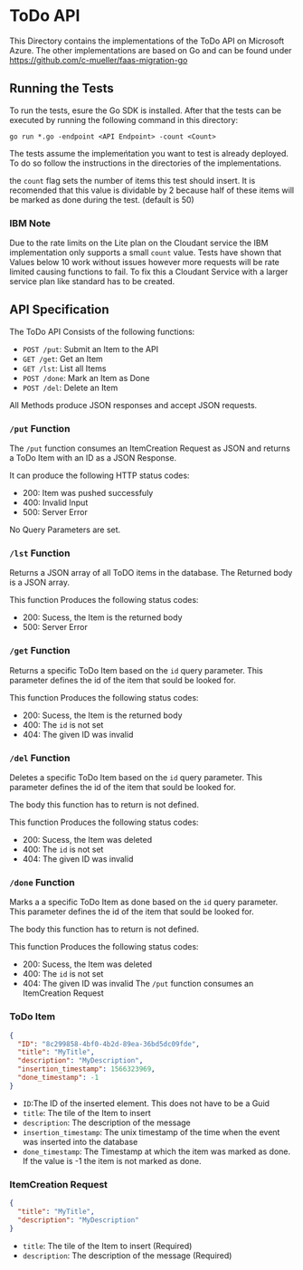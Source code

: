 # ToDo API

This Directory contains the implementations of the ToDo API on Microsoft Azure. The other implementations are based on Go and can be found under
https://github.com/c-mueller/faas-migration-go

## Running the Tests

To run the tests, esure the Go SDK is installed. After that the tests can be executed by running the following command in this directory:
```
go run *.go -endpoint <API Endpoint> -count <Count>
```

The tests assume the implemeńtation you want to test is already deployed. To do so follow the instructions in the directories of the
implementations.

the `count` flag sets the number of items this test should insert. It is recomended that this value is dividable by 2 because half of these items
will be marked as done during the test. (default is 50)

### IBM Note

Due to the rate limits on the Lite plan on the Cloudant service the IBM implementation only supports a small `count` value. Tests have shown that Values below 10 work without issues however more requests will be rate limited causing functions to fail. To fix this a Cloudant Service with a larger service plan like standard has to be created.

## API Specification

The ToDo API Consists of the following functions:

- `POST /put`: Submit an Item to the API
- `GET /get`: Get an Item
- `GET /lst`: List all Items
- `POST /done`: Mark an Item as Done
- `POST /del`: Delete an Item

All Methods produce JSON responses and accept JSON requests.

### `/put` Function

The `/put` function consumes an ItemCreation Request as JSON and returns a ToDo Item with an ID as a JSON Response.

It can produce the following HTTP status codes:
- 200: Item was pushed successfuly
- 400: Invalid Input
- 500: Server Error

No Query Parameters are set.

### `/lst` Function

Returns a JSON array of all ToDO items in the database. The Returned body is a JSON array.

This function Produces the following status codes:
- 200: Sucess, the Item is the returned body
- 500: Server Error

### `/get` Function

Returns a specific ToDo Item based on the `id` query parameter. This parameter defines the id of the item that sould be looked for.

This function Produces the following status codes:
- 200: Sucess, the Item is the returned body
- 400: The `id` is not set
- 404: The given ID was invalid

### `/del` Function

Deletes a specific ToDo Item based on the `id` query parameter. This parameter defines the id of the item that sould be looked for.

The body this function has to return is not defined.

This function Produces the following status codes:
- 200: Sucess, the Item was deleted
- 400: The `id` is not set
- 404: The given ID was invalid

### `/done` Function

Marks a a specific ToDo Item as done based on the `id` query parameter. This parameter defines the id of the item that sould be looked for.

The body this function has to return is not defined.

This function Produces the following status codes:
- 200: Sucess, the Item was deleted
- 400: The `id` is not set
- 404: The given ID was invalid
The `/put` function consumes an ItemCreation Request

### ToDo Item

```json
{
  "ID": "8c299858-4bf0-4b2d-89ea-36bd5dc09fde",
  "title": "MyTitle",
  "description": "MyDescription",
  "insertion_timestamp": 1566323969,
  "done_timestamp": -1
}
```

- `ID`:The ID of the inserted element. This does not have to be a Guid
- `title`: The tile of the Item to insert
- `description`: The description of the message
- `insertion_timestamp`: The unix timestamp of the time when the event was inserted into the database
- `done_timestamp`: The Timestamp at which the item was marked as done. If the value is -1 the item is not marked as done.

### ItemCreation Request

```json
{
  "title": "MyTitle",
  "description": "MyDescription"
}
```

- `title`: The tile of the Item to insert (Required)
- `description`: The description of the message (Required)
